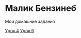 # Малик Бензинеб
Мои домашние задания
  
[Урок 4](https://github.com/gesagrus/gesagrus.github.io/tree/master/lesson_4)
[Урок 6](https://github.com/gesagrus/gesagrus.github.io/tree/master/lesson_6)
